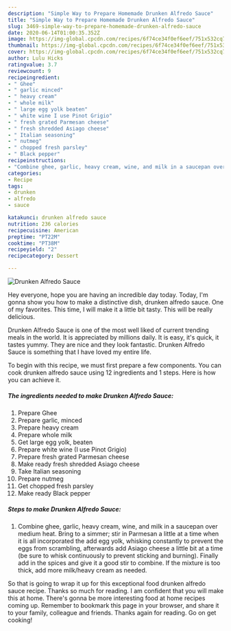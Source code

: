 ```yaml
---
description: "Simple Way to Prepare Homemade Drunken Alfredo Sauce"
title: "Simple Way to Prepare Homemade Drunken Alfredo Sauce"
slug: 3469-simple-way-to-prepare-homemade-drunken-alfredo-sauce
date: 2020-06-14T01:00:35.352Z
image: https://img-global.cpcdn.com/recipes/6f74ce34f0ef6eef/751x532cq70/drunken-alfredo-sauce-recipe-main-photo.jpg
thumbnail: https://img-global.cpcdn.com/recipes/6f74ce34f0ef6eef/751x532cq70/drunken-alfredo-sauce-recipe-main-photo.jpg
cover: https://img-global.cpcdn.com/recipes/6f74ce34f0ef6eef/751x532cq70/drunken-alfredo-sauce-recipe-main-photo.jpg
author: Lulu Hicks
ratingvalue: 3.7
reviewcount: 9
recipeingredient:
- " Ghee"
- " garlic minced"
- " heavy cream"
- " whole milk"
- " large egg yolk beaten"
- " white wine I use Pinot Grigio"
- " fresh grated Parmesan cheese"
- " fresh shredded Asiago cheese"
- " Italian seasoning"
- " nutmeg"
- " chopped fresh parsley"
- " Black pepper"
recipeinstructions:
- "Combine ghee, garlic, heavy cream, wine, and milk in a saucepan over medium heat. Bring to a simmer; stir in Parmesan a little at a time when it is all incorporated the add egg yolk, whisking constantly to prevent the eggs from scrambling, afterwards add Asiago cheese a little bit at a time (be sure to whisk continuously to prevent sticking and burning). Finally add in the spices and give it a good stir to combine. If the mixture is too thick, add more milk/heavy cream as needed."
categories:
- Recipe
tags:
- drunken
- alfredo
- sauce

katakunci: drunken alfredo sauce 
nutrition: 236 calories
recipecuisine: American
preptime: "PT22M"
cooktime: "PT38M"
recipeyield: "2"
recipecategory: Dessert

---
```



![Drunken Alfredo Sauce](https://img-global.cpcdn.com/recipes/6f74ce34f0ef6eef/751x532cq70/drunken-alfredo-sauce-recipe-main-photo.jpg)

Hey everyone, hope you are having an incredible day today. Today, I'm gonna show you how to make a distinctive dish, drunken alfredo sauce. One of my favorites. This time, I will make it a little bit tasty. This will be really delicious.



Drunken Alfredo Sauce is one of the most well liked of current trending meals in the world. It is appreciated by millions daily. It is easy, it's quick, it tastes yummy. They are nice and they look fantastic. Drunken Alfredo Sauce is something that I have loved my entire life.


To begin with this recipe, we must first prepare a few components. You can cook drunken alfredo sauce using 12 ingredients and 1 steps. Here is how you can achieve it.

<!--inarticleads1-->

##### The ingredients needed to make Drunken Alfredo Sauce:

1. Prepare  Ghee
1. Prepare  garlic, minced
1. Prepare  heavy cream
1. Prepare  whole milk
1. Get  large egg yolk, beaten
1. Prepare  white wine (I use Pinot Grigio)
1. Prepare  fresh grated Parmesan cheese
1. Make ready  fresh shredded Asiago cheese
1. Take  Italian seasoning
1. Prepare  nutmeg
1. Get  chopped fresh parsley
1. Make ready  Black pepper




<!--inarticleads2-->

##### Steps to make Drunken Alfredo Sauce:

1. Combine ghee, garlic, heavy cream, wine, and milk in a saucepan over medium heat. Bring to a simmer; stir in Parmesan a little at a time when it is all incorporated the add egg yolk, whisking constantly to prevent the eggs from scrambling, afterwards add Asiago cheese a little bit at a time (be sure to whisk continuously to prevent sticking and burning). Finally add in the spices and give it a good stir to combine. If the mixture is too thick, add more milk/heavy cream as needed.




So that is going to wrap it up for this exceptional food drunken alfredo sauce recipe. Thanks so much for reading. I am confident that you will make this at home. There's gonna be more interesting food at home recipes coming up. Remember to bookmark this page in your browser, and share it to your family, colleague and friends. Thanks again for reading. Go on get cooking!
